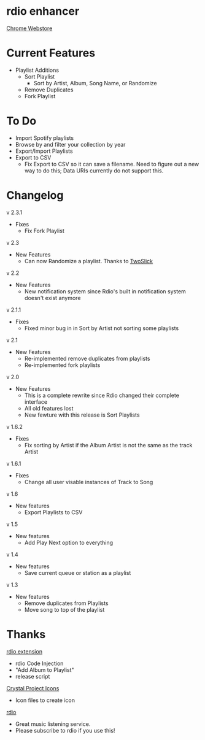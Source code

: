 rdio enhancer
=================

[Chrome Webstore](https://chrome.google.com/webstore/detail/hmaalfaappddkggilhahaebfhdmmmngf)


Current Features
================

* Playlist Additions
	* Sort Playlist
		* Sort by Artist, Album, Song Name, or Randomize
	* Remove Duplicates
	* Fork Playlist


To Do
================
* Import Spotify playlists
* Browse by and filter your collection by year
* Export/Import Playlists
* Export to CSV
	* Fix Export to CSV so it can save a filename. Need to figure out a new way to do this; Data URIs currently do not support this.


Changelog
================
v 2.3.1
* Fixes
	* Fix Fork Playlist

v 2.3
* New Features
	* Can now Randomize a playlist. Thanks to [TwoSlick](https://github.com/TwoSlick)

v 2.2

* New Features
	* New notification system since Rdio's built in notification system doesn't exist anymore

v 2.1.1

* Fixes
	* Fixed minor bug in in Sort by Artist not sorting some playlists

v 2.1

* New Features
	* Re-implemented remove duplicates from playlists
	* Re-implemented fork playlists

v 2.0

* New Features
	* This is a complete rewrite since Rdio changed their complete interface
	* All old features lost
	* New fewture with this release is Sort Playlists

v 1.6.2

* Fixes
	* Fix sorting by Artist if the Album Artist is not the same as the track Artist

v 1.6.1

* Fixes
	* Change all user visable instances of Track to Song

v 1.6

* New features
	* Export Playlists to CSV

v 1.5

* New features
	* Add Play Next option to everything

v 1.4

* New features
	* Save current queue or station as a playlist

v 1.3

* New features
	* Remove duplicates from Playlists
	* Move song to top of the playlist

Thanks
================

[rdio extension](http://github.com/fberger/rdio-extension)

  * rdio Code Injection
  * "Add Album to Playlist"
  * release script

[Crystal Project Icons](http://www.everaldo.com/crystal/)

  * Icon files to create icon

[rdio](http://www.rdio.com/)

  * Great music listening service.
  * Please subscribe to rdio if you use this!
